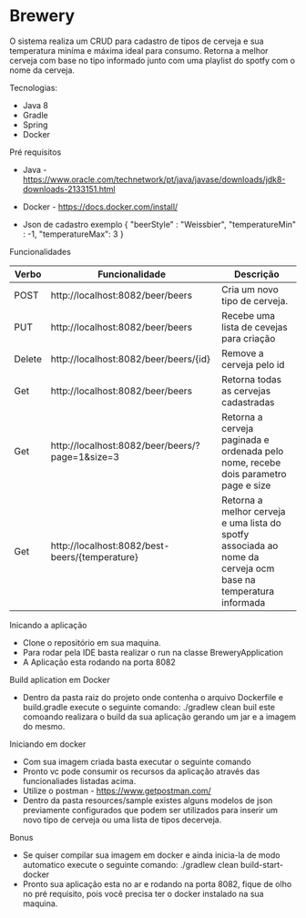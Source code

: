 # Brewery

O sistema realiza um CRUD para cadastro de tipos de cerveja e sua temperatura miníma e máxima ideal para consumo.
Retorna a melhor cerveja com base no tipo informado junto com uma playlist do spotfy com o nome da cerveja.

Tecnologias:
- Java 8
- Gradle
- Spring
- Docker

Pré requisitos
- Java - https://www.oracle.com/technetwork/pt/java/javase/downloads/jdk8-downloads-2133151.html
- Docker - https://docs.docker.com/install/

- Json de cadastro exemplo
{
    "beerStyle" : "Weissbier",
    "temperatureMin" : -1,
    "temperatureMax": 3
 }
  
Funcionalidades

| Verbo     | Funcionalidade    | Descrição |
| --------|---------|-------|
| POST  | http://localhost:8082/beer/beers  | Cria um novo tipo de cerveja.|
| PUT  | http://localhost:8082/beer/beers  | Recebe uma lista de cevejas para criação |
| Delete | http://localhost:8082/beer/beers/{id} | Remove a cerveja pelo id |
| Get | http://localhost:8082/beer/beers | Retorna todas as cervejas cadastradas |
| Get | http://localhost:8082/beer/beers/?page=1&size=3 | Retorna a cerveja paginada e ordenada pelo nome, recebe dois parametro page e size |
| Get | http://localhost:8082/best-beers/{temperature} | Retorna a melhor cerveja e uma lista do spotfy associada ao nome da cerveja ocm base na temperatura informada |


Inicando a aplicação

- Clone o repositório em sua maquina.
- Para rodar pela IDE basta realizar o run na classe BreweryApplication
- A Aplicação esta rodando na porta 8082

Build aplication em Docker
- Dentro da pasta raiz do projeto onde contenha o arquivo Dockerfile e build.gradle execute o seguinte comando: ./gradlew clean buil
este comoando realizara o build da sua aplicação gerando um jar e a imagem do mesmo.

Iniciando em docker

- Com sua imagem criada basta executar o seguinte comando
- Pronto vc pode consumir os recursos da aplicação através das funcionaliades listadas acima.
- Utilize o postman - https://www.getpostman.com/
- Dentro da pasta resources/sample existes alguns modelos de json previamente configurados que podem ser utilizados para inserir um novo tipo de cerveja ou uma lista de tipos decerveja.

Bonus
- Se quiser compilar sua imagem em docker e ainda inicia-la de modo automatico execute o seguinte comando: ./gradlew clean build-start-docker
- Pronto sua aplicação esta no ar e rodando na porta 8082, fique de olho no pré requisito, pois você precisa ter o docker instalado na sua maquina.